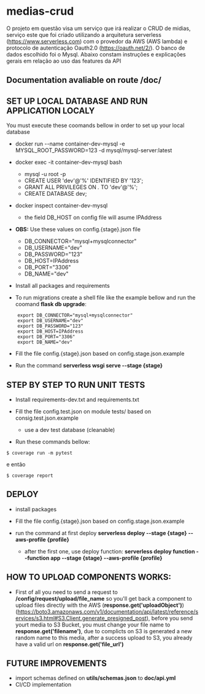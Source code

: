 # medias-crud
O projeto em questão visa um serviço que irá realizar o CRUD de midias, serviço este que foi criado utilizando a arquitetura serverless (https://www.serverless.com) com o provedor da AWS (AWS lambda) e protocolo de autenticação Oauth2.0 (https://oauth.net/2/). O banco de dados escolhido foi o Mysql. Abaixo constam instruções e explicações gerais em relação ao uso das features da API

## Documentation avaliable on route /doc/


## SET UP LOCAL DATABASE AND RUN APPLICATION LOCALY
You must execute these coomands bellow in order to set up your local database
* docker run --name container-dev-mysql -e MYSQL_ROOT_PASSWORD=123 -d mysql/mysql-server:latest
* docker exec -it container-dev-mysql bash
    * mysql -u root -p
    * CREATE USER 'dev'@'%' IDENTIFIED BY '123';
    * GRANT ALL PRIVILEGES ON *.* TO 'dev'@'%';
    * CREATE DATABASE dev;

* docker inspect container-dev-mysql
    * the field DB_HOST on config file will asume IPAddress

* **OBS:** Use these values on config.{stage}.json file
    * DB_CONNECTOR="mysql+mysqlconnector"
    * DB_USERNAME="dev"
    * DB_PASSWORD="123"
    * DB_HOST=IPAddress
    * DB_PORT="3306"
    * DB_NAME="dev"


* Install all packages and requirements


* To run migrations create a shell file like the example bellow and run the coomand **flask db upgrade**:
```
    export DB_CONNECTOR="mysql+mysqlconnector"
    export DB_USERNAME="dev"
    export DB_PASSWORD="123"
    export DB_HOST=IPAddress
    export DB_PORT="3306"
    export DB_NAME="dev"
```

* Fill the file config.{stage}.json based on config.stage.json.example

* Run the command **serverless wsgi serve --stage {stage}**



## STEP BY STEP TO RUN UNIT TESTS

* Install requirements-dev.txt and requirements.txt

* Fill the file config.test.json on module tests/ based on consig.test.json.example
    * use a dev test database (cleanable)

* Run these commands bellow:

```SHELL
$ coverage run -m pytest
```
e então

```SHELL
$ coverage report
```



## DEPLOY
* install packages

* Fill the file config.{stage}.json based on config.stage.json.example

* run the command at first deploy **serverless deploy --stage {stage} --aws-profile {profile}**
    * after the first one, use deploy function: **serverless deploy function --function app --stage {stage} --aws-profile {profile}**



## HOW TO UPLOAD COMPONENTS WORKS:

* First of all  you need to send a request to **/config/request/upload/file_name** so you'll get back a component to upload files directly with the AWS (**response.get('uploadObject')**) (https://boto3.amazonaws.com/v1/documentation/api/latest/reference/services/s3.html#S3.Client.generate_presigned_post), before you send yourt media to S3 Bucket, you must change your file name to **response.get('filename')**, due to complicts on S3 is generated a new random name to this media, after a success upload to S3, you already have a valid url on **response.get('file_url')**



## FUTURE IMPROVEMENTS
* import schemas defined on **utils/schemas.json** to **doc/api.yml**
* CI/CD implementation